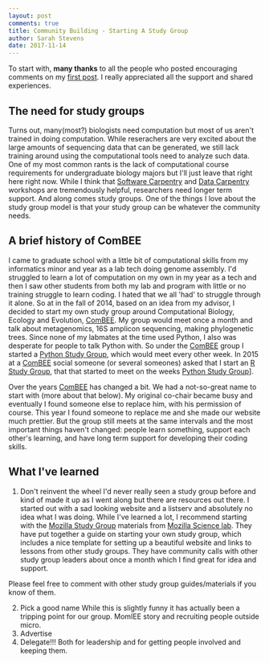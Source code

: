 ```yaml
---
layout: post
comments: true
title: Community Building - Starting A Study Group
author: Sarah Stevens
date: 2017-11-14
---
```


To start with, **many thanks** to all the people who posted encouraging comments on my [first post](firstpost).
I really appreciated all the support and shared experiences.

## The need for study groups

Turns out, many(most?) biologists need computation but most of us aren't trained in doing computation.
While reserachers are very excited about the large amounts of sequencing data that can be generated, we still lack training around using the computational tools need to analyze such data.
One of my most common rants is the lack of computational course requirements for undergraduate biology majors but I'll just leave that right here right now.
While I think that [Software Carpentry](swc) and [Data Carpentry](dc) workshops are tremendously helpful, researchers need longer term support.
And along comes study groups.
One of the things I love about the study group model is that your study group can be whatever the community needs.

## A brief history of ComBEE

I came to graduate school with a little bit of computational skills from my informatics minor and year as a lab tech doing genome assembly.
I'd struggled to learn a lot of computation on my own in my year as a tech and then I saw other students from both my lab and program with little or no training struggle to learn coding.
I hated that we all 'had' to struggle through it alone.
So at in the fall of 2014, based on an idea from my advisor, I decided to start my own study group around Computational Biology, Ecology and Evolution, [ComBEE](combee).
My group would meet once a month and talk about metagenomics, 16S amplicon sequencing, making phylogenetic trees.
Since none of my labmates at the time used Python, I also was desperate for people to talk Python with.
So under the [ComBEE](combee) group I started a [Python Study Group](psg), which would meet every other week.
In 2015 at a [ComBEE](combee) social someone (or several someones) asked that I start an [R Study Group](rsg), that that started to meet on the weeks [Python Study Group](psg)].

Over the years [ComBEE](combee) has changed a bit.
We had a not-so-great name to start with (more about that below).
My original co-chair became busy and eventually I found someone else to replace him, with his permission of course.
This year I found someone to replace me and she made our website much prettier.
But the group still meets at the same intervals and the most important things haven't changed: people learn something, support each other's learning, and have long term support for developing their coding skills.

## What I've learned

1. Don't reinvent the wheel
I'd never really seen a study group before and kind of made it up as I went along but there are resources out there.
I started out with a sad looking website and a listserv and absolutely no idea what I was doing.
While I've learned a lot, I recommend starting with the [Mozilla Study Group](mozilla-sg) materials from [Mozilla Science lab](mozilla).
They have put together a guide on starting your own study group, which includes a nice template for setting up a beautiful website and links to lessons from other study groups. 
They have community calls with other study group leaders about once a month which I find great for idea and support.

Please feel free to comment with other study group guides/materials if you know of them.

2. Pick a good name
While this is slightly funny it has actually been a tripping point for our group. MomIEE story and recruiting people outside micro.
3. Advertise
4. Delegate!!!
Both for leadership and for getting people involved and keeping them.




[firstpost]: _posts/2017-10-31-firstpost.md
[swc]: https://software-carpentry.org/
[dc]: http://www.datacarpentry.org/
[mozilla]: https://science.mozilla.org/
[mozilla-sg]: https://science.mozilla.org/programs/studygroups
[combee]: combee-uw-madison.github.io
[psg]: https://github.com/ComBEE-UW-Madison/PythonStudyGroup/blob/master/README.md#combee-python-study-group--uw-madison
[rsg]: https://github.com/ComBEE-UW-Madison/RStudyGroup#combee-r-study-group--uw-madison
